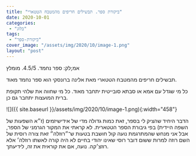 ```yaml
---
title: "ביקורת ספר. תבשילים חריפים מהמטבח הטטארי"
date: 2020-10-01
categories: 
 - "בלוג"
tags: 
 - "ביקורת-ספר"
cover_image: "/assets/img/2020/10/image-1.png"
layout: "post"
---
```


אמ;לק: ספר נחמד. 4.5/5. מומלץ

תבשילים חריפים מהמטבח הטטארי מאת אלינה ברונסקי הוא ספר נחמד מאוד. 

כל מי שגדל עם אמא או סבתא סובייטית יתחבר מאוד. כל מי שחווה את שלהי תקופת ברית המועצות יתחבר גם כן.

![]({{ site.baseurl }}/assets/img/2020/10/image-1.png){:width="458"}

הדבר היחיד שהציק לי בספר, זאת כמות גדולה מדי של אידישיזמים (ז״א השפעות של השפה היידית) בפי גיבורת הספר הטטארית.  לא קראתי את המקור הגרמני של הספר, אבל אני מנחש שהמתרגמת נועה קול חושבת בטעות ש־״רוזלה״ זאת צורה רוסית של השם רוזה למרות ששום דובר רוסי שאינו יהודי בחיים לא היה קורה לאשתו רוזלה׳ אלא רוזצ׳קה. נועה, אם את קוראית את זה, לידיעתך.
